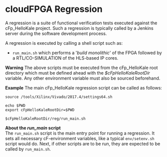 cloudFPGA Regression
====================

A regression is a suite of functional verification tests executed against the cFp_HelloKale project. 
Such a regression is typically called by a Jenkins server during the software development process.

A regression is executed by calling a shell script such as:
  - `run_main.sh` which performs a '_build monolithic_' of the FPGA followed by a RTL/CO-SIMULATION 
     of the HLS-based IP cores.

**Warning**
The above scripts must be executed from the cFp_HelloKale root directory which must be defined ahead 
with the _$cFpHelloKaleRootDir_ variable. Any other environment variable must also be sourced beforehand.

**Example** 
The main cFp_HelloKale regression script can be called as follows:

```
source /tools/Xilinx/Vivado/2017.4/settings64.sh

echo $PWD
export cFpHelloKaleRootDir=$PWD

$cFpHelloKaleRootDir/reg/run_main.sh
```

**About the _run_main_ script**  
The `run_main.sh` script is the main entry point for running a regression. It sets all necessary 
cF-environment variables, like a typical `env/setenv.sh` script would do. Next, if other scripts 
are to be run, they are expected to be called by `run_main.sh`.


